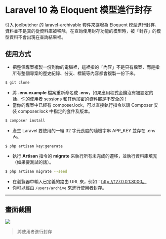 # Laravel 10 為 Eloquent 模型進行封存

引入 joelbutcher 的 laravel-archivable 套件來擴增為 Eloquent 模型進行封存，資料並不是真的從資料庫被移除，在查詢使用封存功能的模型時，被「封存」的模型資料不會出現在查詢結果裡。

## 使用方式
- 把整個專案複製一份到你的電腦裡，這裡指的「內容」不是只有檔案，而是指所有整個專案的歷史紀錄、分支、標籤等內容都會複製一份下來。
```sh
$ git clone
```
- 將 __.env.example__ 檔案重新命名成 __.env__，如果應用程式金鑰沒有被設定的話，你的使用者 sessions 和其他加密的資料都是不安全的！
- 當你的專案中已經有 composer.lock，可以直接執行指令以讓 Composer 安裝 composer.lock 中指定的套件及版本。
```sh
$ composer install
```
- 產生 Laravel 要使用的一組 32 字元長度的隨機字串 APP_KEY 並存在 .env 內。
```sh
$ php artisan key:generate
```
- 執行 __Artisan__ 指令的 __migrate__ 來執行所有未完成的遷移，並執行資料庫填充（如果要測試的話）。
```sh
$ php artisan migrate --seed
```
- 在瀏覽器中輸入已定義的路由 URL 來，例如：http://127.0.0.1:8000。
- 你可以經由 `/users/archive` 來進行使用者封存。

----

## 畫面截圖
![](https://i.imgur.com/TBwg3R9.png)
> 將使用者進行封存
